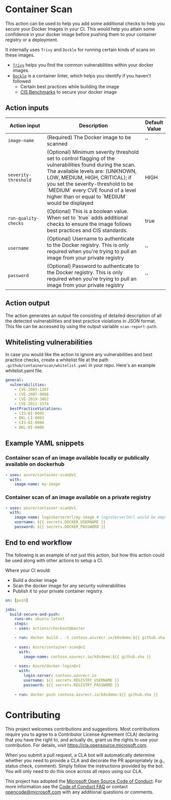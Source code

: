 # Container Scan

This action can be used to help you add some additional checks to help you secure your Docker Images in your  CI. This would help you attain some confidence in your docker image before pushing them to your container registry or a deployment.

It internally uses `Trivy` and `Dockle` for running certain kinds of scans on these images. 
- [`Trivy`](https://github.com/aquasecurity/trivy) helps you find the common vulnerabilities within your docker images. 
- [`Dockle`](https://github.com/goodwithtech/dockle) is a container linter, which helps you identify if you haven't followed 
  - Certain best practices while building the image 
  - [CIS Benchmarks](https://www.cisecurity.org/cis-benchmarks/) to secure your docker image

## Action inputs

<table>
  <thead>
    <tr>
      <th width="25%">Action input</th>
      <th width="65%">Description</th>
      <th width="10%">Default Value</th>
    </tr>
  </thead>
  <tr>
    <td><code>image-name</code></td>
    <td>(Required) The Docker image to be scanned</td>
    <td>''</td>
  </tr>
  <tr>
    <td><code>severity-threshold</code></td>
    <td>(Optional) Minimum severity threshold set to control flagging of the vulnerabilities found during the scan. The available levels are: (UNKNOWN, LOW, MEDIUM, HIGH, CRITICAL); if you set the severity-threshold to be `MEDIUM` every CVE found of a level higher than or equal to `MEDIUM` would be displayed</td>
    <td>HIGH</td>
  </tr>
  <tr>
    <td><code>run-quality-checks</code></td>
    <td>(Optional) This is a boolean value. When set to `true` adds additional checks to ensure the image follows best practices and CIS standards.</td>
    <td>true</td>
  </tr>
  <tr>
    <td><code>username</code></td>
    <td>(Optional) Username to authenticate to the Docker registry. This is only required when you're trying to pull an image from your private registry</td>
    <td>''</td>
  </tr>
  <tr>
    <td><code>password</code></td>
    <td>(Optional) Password to authenticate to the Docker registry. This is only required when you're trying to pull an image from your private registry</td>
    <td>''</td>
  </tr>
</table>

## Action output
The action generates an output file consisting of detailed description of all the detected vulnerabilities and best practice violations in JSON format. This file can be accessed by using the output variable `scan-report-path`.

## Whitelisting vulnerabilities
In case you would like the action to ignore any vulnerabilities and best practice checks, create a whitelist file at the path `.github/containerscan/whitelist.yaml` in your repo. Here's an example whitelist.yaml file.

```yaml
general:
  vulnerabilities:
    - CVE-2003-1307
    - CVE-2007-0086
    - CVE-2019-3462
    - CVE-2011-3374
  bestPracticeViolations:
    - CIS-DI-0005
    - DKL-LI-0003
    - CIS-DI-0006
    - DKL-DI-0006
```

## Example YAML snippets

### Container scan of an image available locally or publically available on dockerhub

```yaml
- uses: azure/container-scan@v1
  with:
    image-name: my-image
```

### Container scan of an image available on a private registry

```yaml
- uses: azure/container-scan@v1
  with:
    image-name: loginServerUrl/my-image # loginServerlUrl would be empty if it's hosted on dockerhub
    username: ${{ secrets.DOCKER_USERNAME }}
    password: ${{ secrets.DOCKER_PASSWORD }}
```

## End to end workflow

The following is an example of not just this action, but how this action could be used along with other  actions to setup a CI. 

Where your CI would:
- Build a docker image 
- Scan the docker image for any security vulnerabilities
- Publish it to your private container registry.

```yaml
on: [push]

jobs:
  build-secure-and-push:
    runs-on: ubuntu-latest
    steps:
    - uses: actions/checkout@master

    - run: docker build . -t contoso.azurecr.io/k8sdemo:${{ github.sha }}
      
    - uses: Azure/container-scan@v1
      with:
        image-name: contoso.azurecr.io/k8sdemo:${{ github.sha }}
    
    - uses: Azure/docker-login@v1
      with:
        login-server: contoso.azurecr.io
        username: ${{ secrets.REGISTRY_USERNAME }}
        password: ${{ secrets.REGISTRY_PASSWORD }}
    
    - run: docker push contoso.azurecr.io/k8sdemo:${{ github.sha }}
```

# Contributing

This project welcomes contributions and suggestions.  Most contributions require you to agree to a
Contributor License Agreement (CLA) declaring that you have the right to, and actually do, grant us
the rights to use your contribution. For details, visit https://cla.opensource.microsoft.com.

When you submit a pull request, a CLA bot will automatically determine whether you need to provide
a CLA and decorate the PR appropriately (e.g., status check, comment). Simply follow the instructions
provided by the bot. You will only need to do this once across all repos using our CLA.

This project has adopted the [Microsoft Open Source Code of Conduct](https://opensource.microsoft.com/codeofconduct/).
For more information see the [Code of Conduct FAQ](https://opensource.microsoft.com/codeofconduct/faq/) or
contact [opencode@microsoft.com](mailto:opencode@microsoft.com) with any additional questions or comments.
